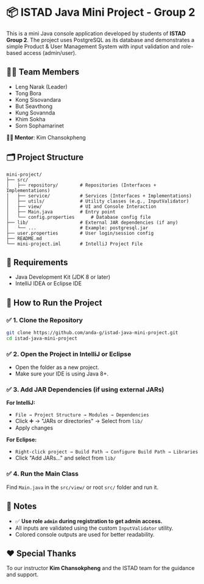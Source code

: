 # 📦 ISTAD Java Mini Project - Group 2

This is a mini Java console application developed by students of **ISTAD Group 2**. The project uses PostgreSQL as its database and demonstrates a simple Product & User Management System with input validation and role-based access (admin/user).

## 👨‍💻 Team Members

- Leng Narak (Leader)
- Tong Bora
- Kong Sisovandara
- But Seavthong
- Kung Sovannda
- Khim Sokha
- Sorn Sophamarinet

**🧑‍🏫 Mentor**: Kim Chansokpheng

## 🗂️ Project Structure

```
mini-project/
├── src/
│   ├── repository/        # Repositories (Interfaces + Implementations)
│   ├── service/           # Services (Interfaces + Implementations)
│   ├── utils/             # Utility classes (e.g., InputValidator)
│   ├── view/              # UI and Console Interaction
│   ├── Main.java          # Entry point
│   └── config.properties      # Database config file
├── lib/                   # External JAR dependencies (if any)
│   └── ...                # Example: postgresql.jar
├── user.properties        # User login/session config
├── README.md
└── mini-project.iml       # IntelliJ Project File
```

## 🔧 Requirements

- Java Development Kit (JDK 8 or later)
- IntelliJ IDEA or Eclipse IDE


## 🚀 How to Run the Project

### ✅ 1. Clone the Repository

```bash
git clone https://github.com/anda-g/istad-java-mini-project.git
cd istad-java-mini-project
```

### ✅ 2. Open the Project in IntelliJ or Eclipse

- Open the folder as a new project.
- Make sure your IDE is using Java 8+.

### ✅ 3. Add JAR Dependencies (if using external JARs)

**For IntelliJ:**

- `File → Project Structure → Modules → Dependencies`
- Click ➕ → "JARs or directories" → Select from `lib/`
- Apply changes

**For Eclipse:**

- `Right-click project → Build Path → Configure Build Path → Libraries`
- Click "Add JARs..." and select from `lib/`

### ✅ 4. Run the Main Class

Find `Main.java` in the `src/view/` or root `src/` folder and run it.

## 🔑 Notes

- ✅ **Use role `admin` during registration to get admin access.**
- All inputs are validated using the custom `InputValidator` utility.
- Colored console outputs are used for better readability.

## ❤️ Special Thanks

To our instructor **Kim Chansokpheng** and the ISTAD team for the guidance and support.
